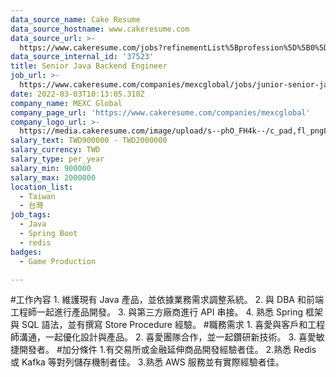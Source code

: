 ```yaml
---
data_source_name: Cake Resume
data_source_hostname: www.cakeresume.com
data_source_url: >-
  https://www.cakeresume.com/jobs?refinementList%5Bprofession%5D%5B0%5D=game-production&range%5Bsalary_range%5D%5Bmin%5D=1000000
data_source_internal_id: '37523'
title: Senior Java Backend Engineer
job_url: >-
  https://www.cakeresume.com/companies/mexcglobal/jobs/junior-senior-java-engineer
date: 2022-03-03T10:13:05.318Z
company_name: MEXC Global
company_page_url: 'https://www.cakeresume.com/companies/mexcglobal'
company_logo_url: >-
  https://media.cakeresume.com/image/upload/s--phO_FH4k--/c_pad,fl_png8,h_200,w_200/v1668742609/jyjfheirf31lydylj0xw.png
salary_text: TWD900000 - TWD2000000
salary_currency: TWD
salary_type: per_year
salary_min: 900000
salary_max: 2000000
location_list:
  - Taiwan
  - 台灣
job_tags:
  - Java
  - Spring Boot
  - redis
badges:
  - Game Production

---
```


#工作內容 1. 維護現有 Java 產品，並依據業務需求調整系統。 2. 與 DBA 和前端工程師一起進行產品開發。 3. 與第三方廠商進行 API 串接。 4. 熟悉 Spring 框架與 SQL 語法，並有撰寫 Store Procedure 經驗。 #職務需求 1. 喜愛與客戶和工程師溝通，一起優化設計與產品。 2. 喜愛團隊合作，並一起鑽研新技術。 3. 喜愛敏捷開發者。 #加分條件 1.有交易所或金融延伸商品開發經驗者佳。 2.熟悉 Redis 或 Kafka 等對列儲存機制者佳。 3.熟悉 AWS 服務並有實際經驗者佳。